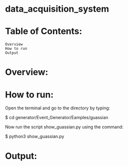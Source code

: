 # data_acquisition_system

# Table of Contents:
    Overview
    How to run
    Output

# Overview:

   

# How to run:
Open the terminal and go to the directory by typing:

$ cd generator/Event_Generator/Eamples/guassian

Now run the script show_guassian.py using the command:

$ python3 show_guassian.py 




#  Output:

 
